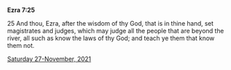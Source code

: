 **Ezra 7:25**

25 And thou, Ezra, after the wisdom of thy God, that is in thine hand, set magistrates and judges, which may judge all the people that are beyond the river, all such as know the laws of thy God; and teach ye them that know them not.

[Saturday 27-November, 2021](https://t.me/s/daily_scripture)
